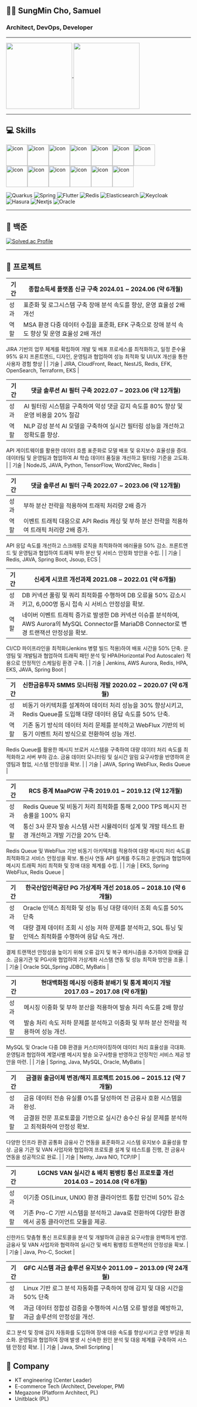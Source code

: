 ## 💁🏻 SungMin Cho, Samuel
### Architect, DevOps, Developer
---

<a href="https://github.com/anuraghazra/github-readme-stats">
  <img height=180 align="center" src="https://github-readme-stats-lime-tau-56.vercel.app/api?username=anisia20&exclude_repo=polamfe" />
</a>
<a href="https://github.com/anuraghazra/convoychat">
  <img height=180 align="center" src="https://github-readme-stats-lime-tau-56.vercel.app/api/top-langs?username=anisia20&layout=compact&langs_count=8&card_width=320&exclude_repo=polamfe" />
</a>

---
## 💻 Skills
<div style="display: flex; align-items: flex-start;"><img src="https://techstack-generator.vercel.app/kubernetes-icon.svg" alt="icon" width="58" height="58" /><img src="https://techstack-generator.vercel.app/docker-icon.svg" alt="icon" width="58" height="58" /><img src="https://techstack-generator.vercel.app/python-icon.svg" alt="icon" width="58" height="58" /><img src="https://techstack-generator.vercel.app/mysql-icon.svg" alt="icon" width="58" height="58" /><img src="https://techstack-generator.vercel.app/nginx-icon.svg" alt="icon" width="58" height="58" /><img src="https://techstack-generator.vercel.app/java-icon.svg" alt="icon" width="58" height="58" /><img src="https://techstack-generator.vercel.app/aws-icon.svg" alt="icon" width="58" height="58" /></div><div style="display: flex; align-items: flex-start;"><img src="https://techstack-generator.vercel.app/restapi-icon.svg" alt="icon" width="58" height="58" /><img src="https://techstack-generator.vercel.app/django-icon.svg" alt="icon" width="58" height="58" /><img src="https://techstack-generator.vercel.app/github-icon.svg" alt="icon" width="58" height="58" /><img src="https://techstack-generator.vercel.app/js-icon.svg" alt="icon" width="58" height="58" /><img src="https://techstack-generator.vercel.app/react-icon.svg" alt="icon" width="58" height="58" /><img src="https://techstack-generator.vercel.app/redux-icon.svg" alt="icon" width="58" height="58" /></div>

![Quarkus](https://img.shields.io/badge/Quarkus-4695EB.svg?&style=for-the-badge&logo=Quarkus&logoColor=white)
![Spring](https://img.shields.io/badge/Spring-6DB33F.svg?&style=for-the-badge&logo=Spring&logoColor=white)
![Flutter](https://img.shields.io/badge/Flutter-02569B.svg?&style=for-the-badge&logo=Flutter&logoColor=white)
![Redis](https://img.shields.io/badge/Redis-DC382D.svg?&style=for-the-badge&logo=Redis&logoColor=white)
![Elasticsearch](https://img.shields.io/badge/Elasticsearch-005571.svg?&style=for-the-badge&logo=Elasticsearch&logoColor=white)
![Keycloak](https://img.shields.io/badge/Keycloak-1EB4D4.svg?&style=for-the-badge&logo=Keycloak&logoColor=white)
![Hasura](https://img.shields.io/badge/Hasura-1EB4D4.svg?&style=for-the-badge&logo=Hasura&logoColor=white)
![Nextjs](https://img.shields.io/badge/Nextjs-000000.svg?&style=for-the-badge&logo=nextdotjs&logoColor=white)
![Oracle](https://img.shields.io/badge/Oracle-F80000.svg?&style=for-the-badge&logo=Oracle&logoColor=white)

---
## 📝 백준
[![Solved.ac Profile](http://mazassumnida.wtf/api/v2/generate_badge?boj=anisia20)](https://solved.ac/anisia20/)

---
## 👔 프로젝트
| 기간 | 종합소득세 플랫폼 신규 구축 2024.01 ~ 2024.06 (약 6개월) |
| --- | --- |
| 성과 | 표준화 및 로그시스템 구축 장애 분석 속도를 향상, 운영 효율성 2배 개선 |
| 역할 | MSA 환경 다중 데이터 수집을 표준화, EFK 구축으로 장애 분석 속도 향상 및 운영 효율성 2배 개선
JIRA 기반의 업무 체계를 확립하여 개발 및 배포 프로세스를 최적화하고, 일정 준수율 95% 유지
프론트엔드, 디자인, 운영팀과 협업하여 성능 최적화 및 UI/UX 개선을 통한 사용자 경험 향상 |
| 기술 | JIRA, CloudFront, React, NestJS, Redis, EFK, OpenSearch, Terraform, EKS |

| 기간 | 댓글 솔루션 AI 필터 구축 2022.07 ~ 2023.06 (약 12개월) |
| --- | --- |
| 성과 | AI 필터링 시스템을 구축하여 악성 댓글 감지 속도를 80% 향상 및 운영 비용을 20% 절감 |
| 역할 | NLP 감성 분석 AI 모델을 구축하여 실시간 필터링 성능을 개선하고 정확도를 향상.
API 게이트웨이를 활용한 데이터 흐름 표준화로 모델 배포 및 유지보수 효율성을 증대.
데이터팀 및 운영팀과 협업하여 AI 학습 데이터 품질을 개선하고 필터링 기준을 고도화. |
| 기술 | NodeJS, JAVA, Python, TensorFlow, Word2Vec, Redis |

| 기간 | 댓글 솔루션 AI 필터 구축 2022.07 ~ 2023.06 (약 12개월) |
| --- | --- |
| 성과 | 부하 분산 전략을 적용하여 트래픽 처리량 2배 증가 |
| 역할 | 이벤트 트래픽 대응으로 API Redis 캐싱 및 부하 분산 전략을 적용하여 트래픽 처리량 2배 증가.
API 응답 속도를 개선하고 스크래핑 로직을 최적화하여 에러율을 50% 감소.
프론트엔드 및 운영팀과 협업하여 트래픽 부하 분산 및 서비스 안정화 방안을 수립. |
| 기술 | Redis, JAVA, Spring Boot, Jsoup, ECS |

| 기간 | 신세계 시코르 개선과제 2021.08 ~ 2022.01 (약 6개월) |
| --- | --- |
| 성과 | DB 커넥션 풀링 및 쿼리 최적화를 수행하여 DB 오류율 50% 감소시키고, 6,000명 동시 접속 시 서비스 안정성을 확보. |
| 역할 | 네이버 이벤트 트래픽 증가로 발생한 DB 커넥션 이슈를 분석하여, AWS Aurora의 MySQL Connector를 MariaDB Connector로 변경 트랜잭션 안정성을 확보.
CI/CD 파이프라인을 최적화(Jenkins 병렬 빌드 적용)하여 배포 시간을 50% 단축.
운영팀 및 개발팀과 협업하여 트래픽 패턴 분석 및 HPA(Horizontal Pod Autoscaler) 적용으로 안정적인 스케일링 환경 구축. |
| 기술 | Jenkins, AWS Aurora, Redis, HPA, EKS, JAVA, Spring Boot |

| 기간 | 신한금융투자 SMMS 모니터링 개발 2020.02 ~ 2020.07 (약 6개월) |
| --- | --- |
| 성과 | 비동기 아키텍처를 설계하여 데이터 처리 성능을 30% 향상시키고, Redis Queue를 도입해 대량 데이터 응답 속도를 50% 단축. |
| 역할 | 기존 동기 방식의 데이터 처리 문제를 분석하고 WebFlux 기반의 비동기 이벤트 처리 방식으로 전환하여 성능 개선.
Redis Queue를 활용한 메시지 브로커 시스템을 구축하여 대량 데이터 처리 속도를 최적화하고 서버 부하 감소.
금융 데이터 모니터링 및 실시간 알림 요구사항을 반영하여 운영팀과 협업, 시스템 안정성을 확보. |
| 기술 | JAVA, Spring WebFlux, Redis Queue |

| 기간 | RCS 중계 MaaPGW 구축 2019.01 ~ 2019.12 (약 12개월) |
| --- | --- |
| 성과 | Redis Queue 및 비동기 처리 최적화를 통해 2,000 TPS 메시지 전송률을 100% 유지 |
| 역할 | 통신 3사 문자 발송 시스템 사전 시뮬레이터 설계 및 개발 테스트 환경 개선하고 개발 기간을 20% 단축.
Redis Queue 및 WebFlux 기반 비동기 아키텍처를 적용하여 대량 메시지 처리 속도를 최적화하고 서비스 안정성을 확보.
통신사 연동 API 설계를 주도하고 운영팀과 협업하여 메시지 트래픽 처리 최적화 및 장애 대응 체계를 수립. |
| 기술 | EKS, Spring WebFlux, Redis Queue |

| 기간 | 한국산업인력공단 PG 가상계좌 개선 2018.05 ~ 2018.10 (약 6개월) |
| --- | --- |
| 성과 | Oracle 인덱스 최적화 및 성능 튜닝 대량 데이터 조회 속도를 50% 단축 |
| 역할 | 대량 결제 데이터 조회 시 성능 저하 문제를 분석하고, SQL 튜닝 및 인덱스 최적화를 수행하여 응답 속도 개선.
결제 트랜잭션 안정성을 높이기 위해 오류 감지 및 복구 메커니즘을 추가하여 장애율 감소.
금융기관 및 PG사와 협업하여 가상계좌 시스템 연동 및 성능 최적화 방안을 조율. |
| 기술 | Oracle SQL,Spring JDBC, MyBatis |

| 기간 | 현대백화점 메시징 이중화 분배기 및 통계 페이지 개발 2017.03 ~ 2017.08 (약 6개월) |
| --- | --- |
| 성과 | 메시징 이중화 및 부하 분산을 적용하여 발송 처리 속도를 2배 향상 |
| 역할 | 발송 처리 속도 저하 문제를 분석하고 이중화 및 부하 분산 전략을 적용하여 성능 개선.
MySQL 및 Oracle 다중 DB 환경을 커스터마이징하여 데이터 처리 효율성을 극대화.
운영팀과 협업하여 계열사별 메시지 발송 요구사항을 반영하고 안정적인 서비스 제공 방안을 마련. |
| 기술 | Spring, Java, MySQL, Oracle, MyBatis |

| 기간 | 금결원 출금이체 변경/해지 프로젝트 2015.06 ~ 2015.12 (약 7개월) |
| --- | --- |
| 성과 | 금융 데이터 전송 유실률 0%를 달성하여 전 금융사 호환 시스템을 완성. |
| 역할 | 금결원 전문 프로토콜을 기반으로 실시간 송수신 유실 문제를 분석하고 최적화하여 안정성 확보.
다양한 인프라 환경 공통화 금융사 간 연동을 표준화하고 시스템 유지보수 효율성을 향상.
금융 기관 및 VAN 사업자와 협업하여 프로토콜 설계 및 테스트를 진행, 전 금융사 연동을 성공적으로 완료. |
| 기술 | Netty, Java NIO, TCP/IP |

| 기간 | LGCNS VAN 실시간 & 배치 펌뱅킹 통신 프로토콜 개선 2014.03 ~ 2014.08 (약 6개월) |
| --- | --- |
| 성과 | 이기종 OS(Linux, UNIX) 환경 클라이언트 통합 인건비 50% 감소 |
| 역할 | 기존 Pro-C 기반 시스템을 분석하고 Java로 전환하여 다양한 환경에서 공통 클라이언트 모듈을 제공.
신한카드 맞춤형 통신 프로토콜을 분석 및 개발하여 금융권 요구사항을 완벽하게 반영.
금융사 및 VAN 사업자와 협력하여 실시간 및 배치 펌뱅킹 트랜잭션의 안정성을 확보. |
| 기술 | Java, Pro-C, Socket |

| 기간 | GFC 시스템 과금 솔루션 유지보수 2011.09 ~ 2013.09 (약 24개월) |
| --- | --- |
| 성과 | Linux 기반 로그 분석 자동화를 구축하여 장애 감지 및 대응 시간을 50% 단축 |
| 역할 | 과금 데이터 정합성 검증을 수행하여 시스템 오류 발생을 예방하고, 과금 솔루션의 안정성을 개선.
로그 분석 및 장애 감지 자동화를 도입하여 장애 대응 속도를 향상시키고 운영 부담을 최소화.
운영팀과 협업하여 장애 발생 시 신속한 원인 분석 및 대응 체계를 구축하여 시스템 안정성 확보. |
| 기술 | Java, Shell Scripting |

## 🏢 Company
- KT engineering (Center Leader)
- E-commerce Tech (Architect, Developer, PM)
- Megazone (Platform Architect, PL)
- Unitblack (PL)
<!--
**anisia20/anisia20** is a ✨ _special_ ✨ repository because its `README.md` (this file) appears on your GitHub profile.

Here are some ideas to get you started:

- 🔭 I’m currently working on ...
- 🌱 I’m currently learning ...
- 👯 I’m looking to collaborate on ...
- 🤔 I’m looking for help with ...
- 💬 Ask me about ...
- 📫 How to reach me: ...
- 😄 Pronouns: ...
- ⚡ Fun fact: ...
-->

